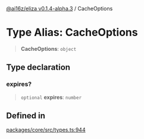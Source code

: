 [@ai16z/eliza v0.1.4-alpha.3](../index.md) / CacheOptions

# Type Alias: CacheOptions

> **CacheOptions**: `object`

## Type declaration

### expires?

> `optional` **expires**: `number`

## Defined in

[packages/core/src/types.ts:944](https://github.com/ceasar28/starkBuddy/blob/main/starkBuddy_Agent1/packages/core/src/types.ts#L944)
